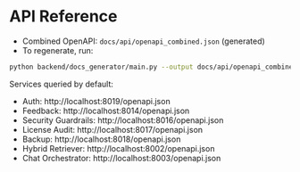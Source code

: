 # API Reference

- Combined OpenAPI: `docs/api/openapi_combined.json` (generated)
- To regenerate, run:

```bash
python backend/docs_generator/main.py --output docs/api/openapi_combined.json
```

Services queried by default:
- Auth: http://localhost:8019/openapi.json
- Feedback: http://localhost:8014/openapi.json
- Security Guardrails: http://localhost:8016/openapi.json
- License Audit: http://localhost:8017/openapi.json
- Backup: http://localhost:8018/openapi.json
- Hybrid Retriever: http://localhost:8002/openapi.json
- Chat Orchestrator: http://localhost:8003/openapi.json
